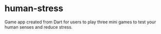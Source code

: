 # human-stress
Game app created from Dart for users to play three mini games to test your human senses and reduce stress.
